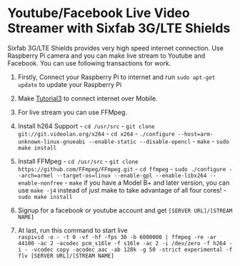 # Youtube/Facebook Live Video Streamer with Sixfab 3G/LTE Shields

Sixfab 3G/LTE Shields provides very high speed internet connection. Use Raspberry Pi camera and you can make live stream to Youtube and Facebook. You can use following transactions for work. 

1. Firstly, Connect your Raspberry Pi to internet and run `sudo apt-get update` to update your Raspberry Pi
2. Make [Tutorial3](https://github.com/sixfab/rpiShields/tree/master/tutorials/tutorial3) to connect internet over Mobile.
3. For live stream you can use FFMpeg.
  1. Install h264 Support
    - `cd /usr/src`
    - `git clone git://git.videolan.org/x264`
    - `cd x264`
    - `./configure --host=arm-unknown-linux-gnueabi --enable-static --disable-opencl`
    - `make`
    - `sudo make install`
    
  2. Install FFMpeg 
    - `cd /usr/src`
    - `git clone https://github.com/FFmpeg/FFmpeg.git`
    - `cd ffmpeg`
    - `sudo ./configure --arch=armel --target-os=linux --enable-gpl --enable-libx264 --enable-nonfree`
    - `make` if you have a Model B+ and later version, you can use `make -j4`  instead of just make  to take advantage of all four cores!
    - `sudo make install`
    
4. Signup for a facebook or youtube account and get `[SERVER URL]/[STREAM NAME]`
5. At last, run this command to start live<br/>
  `raspivid -o - -t 0 -vf -hf -fps 30 -b 6000000 | ffmpeg -re -ar 44100 -ac 2 -acodec pcm_s16le -f s16le -ac 2 -i /dev/zero -f h264 -i - -vcodec copy -acodec aac -ab 128k -g 50 -strict experimental -f flv [SERVER URL]/[STREAM NAME]`
    

